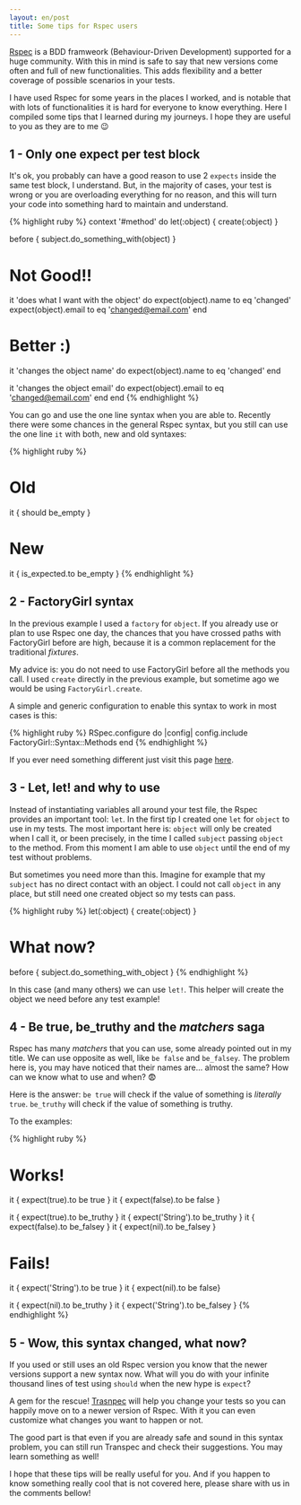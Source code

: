 ```yaml
---
layout: en/post
title: Some tips for Rspec users
---
```


[Rspec](http://rspec.info/) is a BDD framweork (Behaviour-Driven Development) supported for a huge community.
With this in mind is safe to say that new versions come often and full of new functionalities. This adds
flexibility and a better coverage of possible scenarios in your tests.

I have used Rspec for some years in the places I worked, and is notable that with lots of functionalities
it is hard for everyone to know everything. Here I compiled some tips that I learned during my journeys. I
hope they are useful to you as they are to me :wink:

## 1 - Only one expect per test block

It's ok, you probably can have a good reason to use 2 `expects` inside the same test block, I understand.
But, in the majority of cases, your test is wrong or you are overloading everything for no reason, and
this will turn your code into something hard to maintain and understand.

{% highlight ruby %}
context '#method' do
  let(:object) { create(:object) }

  before { subject.do_something_with(object) }

  # Not Good!!
  it 'does what I want with the object' do
    expect(object).name to eq  'changed'
    expect(object).email to eq 'changed@email.com'
  end

 # Better :)
  it 'changes the object name' do
    expect(object).name to eq 'changed'
  end

  it 'changes the object email' do
    expect(object).email to eq 'changed@email.com'
  end
end
{% endhighlight %}

You can go and use the one line syntax when you are able to. Recently there were some chances in the general
Rspec syntax, but you still can use the one line `it` with both, new and old syntaxes:

{% highlight ruby %}
# Old
it { should be_empty }

# New
it { is_expected.to be_empty }
{% endhighlight %}

## 2 - FactoryGirl syntax

In the previous example I used a `factory` for `object`. If you already use or plan to use Rspec one day,
the chances that you have crossed paths with FactoryGirl before are high, because it is a common replacement
for the traditional _fixtures_.

My advice is: you do not need to use FactoryGirl before all the methods you call. I used `create` directly
in the previous example, but sometime ago we would be using `FactoryGirl.create`.

A simple and generic configuration to enable this syntax to work in most cases is this:

{% highlight ruby %}
RSpec.configure do |config|
  config.include FactoryGirl::Syntax::Methods
end
{% endhighlight %}

If you ever need something different just visit this page [here](https://github.com/thoughtbot/factory_girl/blob/master/GETTING_STARTED.md).

## 3 - Let, let! and why to use

Instead of instantiating variables all around your test file, the Rspec provides an important tool: `let`.
In the first tip I created one `let` for `object` to use in my tests. The most important here is: `object`
will only be created when I call it, or been precisely, in the time I called `subject` passing `object`
to the method. From this moment I am able to use `object` until the end of my test without problems.

But sometimes you need more than this. Imagine for example that my `subject` has no direct contact with an object.
I could not call `object` in any place, but still need one created object so my tests can pass.

{% highlight ruby %}
let(:object) { create(:object) }

# What now?
before { subject.do_something_with_object }
{% endhighlight %}

In this case (and many others) we can use `let!`. This helper will create the object we need before any test example!

## 4 - Be true, be_truthy and the _matchers_ saga

Rspec has many _matchers_ that you can use, some already pointed out in my title. We can use opposite as well,
like `be false` and `be_falsey`. The problem here is, you may have noticed that their names are... almost the same?
How can we know what to use and when? :fearful:

Here is the answer: `be true` will check if the value of something is _literally_ `true`. `be_truthy` will check
if the value of something is truthy.

To the examples:

{% highlight ruby %}
# Works!
it { expect(true).to be true }
it { expect(false).to be false }

it { expect(true).to be_truthy }
it { expect('String').to be_truthy }
it { expect(false).to be_falsey }
it { expect(nil).to be_falsey }

# Fails!
it { expect('String').to be true }
it { expect(nil).to be false}

it { expect(nil).to be_truthy }
it { expect('String').to be_falsey }
{% endhighlight %}

## 5 - Wow, this syntax changed, what now?

If you used or still uses an old Rspec version you know that the newer versions support a new syntax now.
What will you do with your infinite thousand lines of test using `should` when the new hype is `expect`?

A gem for the rescue! [Trasnpec](https://github.com/yujinakayama/transpec) will help you change your tests
so you can happily move on to a newer version of Rspec. With it you can even customize what changes you
want to happen or not.

The good part is that even if you are already safe and sound in this syntax problem, you can
still run Transpec and check their suggestions. You may learn something as well!

I hope that these tips will be really useful for you. And if you happen to know something really cool
that is not covered here, please share with us in the comments bellow!
